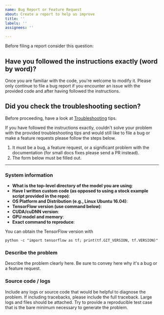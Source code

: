 ```yaml
---
name: Bug Report or Feature Request
about: Create a report to help us improve
title: ''
labels: ''
assignees: ''

---
```

Before filing a report consider this question:

## Have you followed the instructions exactly (word by word)?

Once you are familiar with the code, you're welcome to modify it. Please only continue to file a bug report if you encounter an issue with the provided code and after having followed the instructions.

## Did you check the troubleshooting section?

Before proceeding, have a look at [Troubleshooting](https://github.com/AntonMu/TrainYourOwnYOLO#troubleshooting) tips. 

If you have followed the instructions exactly, couldn't solve your problem with the provided troubleshooting tips and would still like to file a bug or make a feature requests please follow the steps below.

1. It must be a bug, a feature request, or a significant problem with the documentation (for small docs fixes please send a PR instead).
2. The form below must be filled out.

------------------------

### System information
- **What is the top-level directory of the model you are using**:
- **Have I written custom code (as opposed to using a stock example script provided in the repo)**:
- **OS Platform and Distribution (e.g., Linux Ubuntu 16.04)**:
- **TensorFlow version (use command below)**:
- **CUDA/cuDNN version**:
- **GPU model and memory**:
- **Exact command to reproduce**:

You can obtain the TensorFlow version with

`python -c "import tensorflow as tf; print(tf.GIT_VERSION, tf.VERSION)"`

### Describe the problem
Describe the problem clearly here. Be sure to convey here why it's a bug or a feature request.

### Source code / logs
Include any logs or source code that would be helpful to diagnose the problem. If including tracebacks, please include the full traceback. Large logs and files should be attached. Try to provide a reproducible test case that is the bare minimum necessary to generate the problem.
